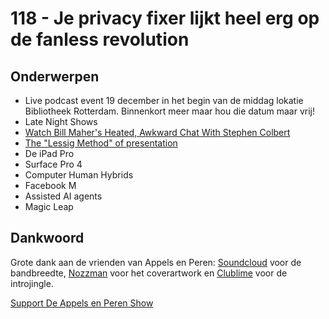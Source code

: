 # 118 - Je privacy fixer lijkt heel erg op de fanless revolution

<h2>Onderwerpen</h2>

<ul>
<li>Live podcast event 19 december in het begin van de middag lokatie Bibliotheek Rotterdam. Binnenkort meer maar hou die datum maar vrij!</li>
<li>Late Night Shows</li>
<li><a href="http://www.rollingstone.com/tv/news/watch-bill-mahers-heated-awkward-chat-with-stephen-colbert-20151118" rel="nofollow">Watch Bill Maher's Heated, Awkward Chat With Stephen Colbert</a></li>
<li><a href="http://presentationzen.blogs.com/presentationzen/2005/10/the_lessig_meth.html" rel="nofollow">The &quot;Lessig Method&quot; of presentation</a></li>
<li>De iPad Pro</li>
<li>Surface Pro 4</li>
<li>Computer Human Hybrids</li>
<li>Facebook M</li>
<li>Assisted AI agents</li>
<li>Magic Leap</li>
</ul>

<h2>Dankwoord</h2>

<p>Grote dank aan de vrienden van Appels en Peren: <a href="http://soundcloud.com" rel="nofollow">Soundcloud</a> voor de bandbreedte, <a href="http://www.nozzman.com/" rel="nofollow">Nozzman</a> voor het coverartwork en <a href="http://twitter.com/#!/clublime" rel="nofollow">Clublime</a> voor de introjingle.</p><p><a href="https://www.patreon.com/appelsenperenshow" rel="payment">Support De Appels en Peren Show</a></p>